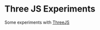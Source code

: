 # Three JS Experiments
Some experiments with [ThreeJS](http://mrdoob.github.com/three.js "ThreeJS - A JavaScript 3D library.")
